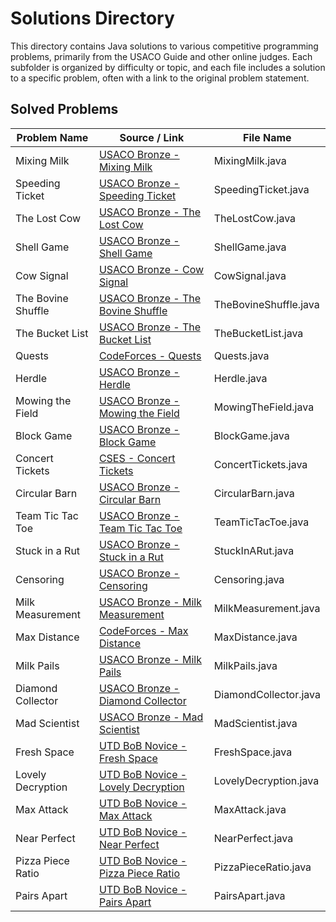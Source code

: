 # Solutions Directory

This directory contains Java solutions to various competitive programming problems, primarily from the USACO Guide and other online judges. Each subfolder is organized by difficulty or topic, and each file includes a solution to a specific problem, often with a link to the original problem statement.

## Solved Problems

| Problem Name       | Source / Link                                                                                                                          | File Name             |
| ------------------ | -------------------------------------------------------------------------------------------------------------------------------------- | --------------------- |
| Mixing Milk        | [USACO Bronze - Mixing Milk](https://usaco.org/index.php?page=viewproblem2&cpid=855#)                                                  | MixingMilk.java       |
| Speeding Ticket    | [USACO Bronze - Speeding Ticket](https://usaco.org/index.php?page=viewproblem2&cpid=568)                                               | SpeedingTicket.java   |
| The Lost Cow       | [USACO Bronze - The Lost Cow](https://usaco.org/index.php?page=viewproblem2&cpid=735)                                                  | TheLostCow.java       |
| Shell Game         | [USACO Bronze - Shell Game](https://usaco.org/index.php?page=viewproblem2&cpid=891)                                                    | ShellGame.java        |
| Cow Signal         | [USACO Bronze - Cow Signal](http://www.usaco.org/index.php?page=viewproblem2&cpid=665)                                                 | CowSignal.java        |
| The Bovine Shuffle | [USACO Bronze - The Bovine Shuffle](http://www.usaco.org/index.php?page=viewproblem2&cpid=760)                                         | TheBovineShuffle.java |
| The Bucket List    | [USACO Bronze - The Bucket List](https://usaco.org/index.php?page=viewproblem2&cpid=856)                                               | TheBucketList.java    |
| Quests             | [CodeForces - Quests](https://codeforces.com/problemset/problem/1914/C)                                                                | Quests.java           |
| Herdle             | [USACO Bronze - Herdle](http://www.usaco.org/index.php?page=viewproblem2&cpid=1179)                                                    | Herdle.java           |
| Mowing the Field   | [USACO Bronze - Mowing the Field](https://usaco.org/index.php?page=viewproblem2&cpid=593)                                              | MowingTheField.java   |
| Block Game         | [USACO Bronze - Block Game](https://usaco.org/index.php?page=viewproblem2&cpid=664)                                                    | BlockGame.java        |
| Concert Tickets    | [CSES - Concert Tickets](https://cses.fi/problemset/task/1091)                                                                         | ConcertTickets.java   |
| Circular Barn      | [USACO Bronze - Circular Barn](https://usaco.org/index.php?page=viewproblem2&cpid=616)                                                 | CircularBarn.java     |
| Team Tic Tac Toe   | [USACO Bronze - Team Tic Tac Toe](https://usaco.org/index.php?page=viewproblem2&cpid=831)                                              | TeamTicTacToe.java    |
| Stuck in a Rut     | [USACO Bronze - Stuck in a Rut](http://www.usaco.org/index.php?page=viewproblem2&cpid=1061)                                            | StuckInARut.java      |
| Censoring          | [USACO Bronze - Censoring](http://www.usaco.org/index.php?page=viewproblem2&cpid=526)                                                  | Censoring.java        |
| Milk Measurement   | [USACO Bronze - Milk Measurement](https://usaco.org/index.php?page=viewproblem2&cpid=761)                                              | MilkMeasurement.java  |
| Max Distance       | [CodeForces - Max Distance ](https://codeforces.com/gym/102951/problem/A)                                                              | MaxDistance.java      |
| Milk Pails         | [USACO Bronze - Milk Pails](https://usaco.org/index.php?page=viewproblem2&cpid=615)                                                    | MilkPails.java        |
| Diamond Collector  | [USACO Bronze - Diamond Collector](https://usaco.org/index.php?page=viewproblem2&cpid=639)                                             | DiamondCollector.java |
| Mad Scientist      | [USACO Bronze - Mad Scientist](https://usaco.org/index.php?page=viewproblem2&cpid=1012)                                                | MadScientist.java     |
| Fresh Space        | [UTD BoB Novice - Fresh Space](https://www.hackerrank.com/contests/utd-bob-spring-2025-novice/challenges/fresh-space)                  | FreshSpace.java       |
| Lovely Decryption  | [UTD BoB Novice - Lovely Decryption](https://www.hackerrank.com/contests/utd-bob-spring-2025-novice/challenges/lovely-decryption-hard) | LovelyDecryption.java |
| Max Attack         | [UTD BoB Novice - Max Attack](https://www.hackerrank.com/contests/utd-bob-spring-2025-novice/challenges/max-attack)                    | MaxAttack.java        |
| Near Perfect       | [UTD BoB Novice - Near Perfect](https://www.hackerrank.com/contests/utd-bob-spring-2025-novice/challenges/near-perfect)                | NearPerfect.java      |
| Pizza Piece Ratio  | [UTD BoB Novice - Pizza Piece Ratio](https://www.hackerrank.com/contests/utd-bob-spring-2025-novice/challenges/pizza-piece-ratio)      | PizzaPieceRatio.java  |
| Pairs Apart        | [UTD BoB Novice - Pairs Apart](https://www.hackerrank.com/contests/utd-bob-fall-2024-novice/challenges/pairs-apart)                    | PairsApart.java       |
